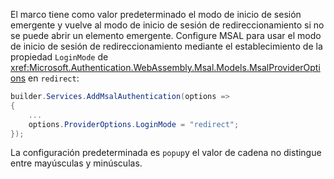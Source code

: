 El marco tiene como valor predeterminado el modo de inicio de sesión emergente y vuelve al modo de inicio de sesión de redireccionamiento si no se puede abrir un elemento emergente. Configure MSAL para usar el modo de inicio de sesión de redireccionamiento mediante el establecimiento de la propiedad `LoginMode` de <xref:Microsoft.Authentication.WebAssembly.Msal.Models.MsalProviderOptions> en `redirect`:

```csharp
builder.Services.AddMsalAuthentication(options =>
{
    ...
    options.ProviderOptions.LoginMode = "redirect";
});
```

La configuración predeterminada es `popup`y el valor de cadena no distingue entre mayúsculas y minúsculas.
